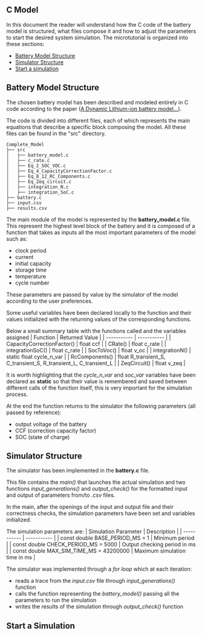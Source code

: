 ## C Model 
In this document the reader will understand how the C code of the battery model is structured, what files compose it and how to adjust the parameters to start the desired system simulation.
The microtutorial is organized into these sections:
- [Battery Model Structure](#battery-model-structure)
- [Simulator Structure](#simulator-structure)
- [Start a simulation](#start-a-simulation)

## Battery Model Structure
The chosen battery model has been described and modeled entirely in C code according to the paper ([A Dynamic Lithium-ion battery model...](../Papers/A_dynamic_lithium-ion_battery_model_considering_the_effects_of_temperature_and_capacity_fading.pdf)).

The code is divided into different files, each of which represents the main equations that describe a specific block composing the model. All these files can be found in the "src" directory.
```
Complete_Model
├── src
│   ├── battery_model.c
│   ├── c_rate.c
│   ├── Eq_2_SOC_VOC.c
│   ├── Eq_4_CapacityCorrectionFactor.c
│   ├── Eq_8_12_RC_Components.c
│   ├── Eq_Zeq_circuit.c
│   ├── integration_N.c
│   ├── integration_SoC.c
├── battery.c
├── input.csv
├── results.csv
```

The main module of the model is represented by the **battery_model.c**  file. This represent the highest level block of the battery and it is composed of a function that takes as inputs all the most important parameters of the model such as: 
- clock period
- current
- initial capacity
- storage time
- temperature
- cycle number

These parameters are passed by value by the simulator of the model according to the user preferences.

Some useful variables have been declared locally to the function and their values initialized with the returning values of the corresponding functions.

Below a small summary table with the functions called and the variables assigned 
| Function | Returned Value |
| ----------- | ----------- |
| CapacityCorrectionFactor() | float ccf |
| CRate() | float c_rate | 
| integrationSoC() | float c_rate |
| SocToVoc() | float v_oc |
| integrationN() | static float cycle_n_var |
| RcComponents() | float R_transient_S, C_transient_S, R_transient_L, C_transient_L |
| ZeqCircuit() | float v_zeq |

It is worth highlighting that the *cycle_n_var* and *soc_var* variables have been declared as **static** so that their value is remembered and saved between different calls of the function itself, this is very important for the simulation process.

At the end the function returns to the simulator the following parameters (all passed by reference): 
- output voltage of the battery
- CCF (correction capacity factor)
- SOC (state of charge)

## Simulator Structure
The simulator has been implemented in the **battery.c** file. 

This file contains the *main()* that launches the actual simulation and two functions *input_generations()* and *output_check()* for the formatted input and output of parameters from/to *.csv* files.

In the main, after the openings of the input and output file and their correctness checks, the simulation parameters have been set and variables initialized.

The simulation parameters are:
| Simulation Parameter | Description |
| ----------- | ----------- |
| const double BASE_PERIOD_MS = 1 |  Minimum period |
| const double CHECK_PERIOD_MS = 5000 | Output checking period in ms | 
| const double MAX_SIM_TIME_MS = 43200000 | Maximum simulation time in ms |

The simulator was implemented through a *for loop* which at each iteration: 
- reads a trace from the *input.csv* file through *input_generations()* function
- calls the function representing the *battery_model()*  passing all the parameters to run the simulation 
- writes the results of the simulation through *output_check()* function


## Start a Simulation 




